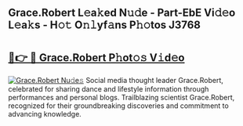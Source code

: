 ## Grace.Robert L𝚎a𝚔ed N𝚞𝚍e - Part-EbE Vi𝚍𝚎o L𝚎a𝚔s - H𝚘𝚝 O𝚗𝚕yf𝚊ns P𝚑𝚘tos J3768

# <h2><a href="http://kfcmp0r.oniu.top/?m=Grace.Robert">🔗👉 🔴 Grace.Robert P𝚑ot𝚘𝚜 V𝚒d𝚎o</a></h2>

[![Grace.Robert Nu𝚍e𝚜](https://i.imgur.com/0qMVB7G.gif)](http://kfcmp0r.oniu.top/?m=Grace.Robert)
Social media thought leader Grace.Robert, celebrated for sharing dance and lifestyle information through performances and personal blogs. Trailblazing scientist Grace.Robert, recognized for their groundbreaking discoveries and commitment to advancing knowledge.  
